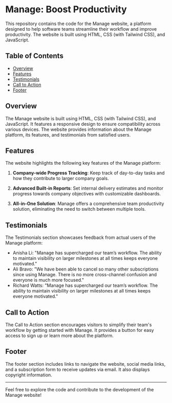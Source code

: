 # Manage: Boost Productivity

This repository contains the code for the Manage website, a platform designed to help software teams streamline their workflow and improve productivity. The website is built using HTML, CSS (with Tailwind CSS), and JavaScript.

## Table of Contents

- [Overview](#overview)
- [Features](#features)
- [Testimonials](#testimonials)
- [Call to Action](#call-to-action)
- [Footer](#footer)

## Overview

The Manage website is built using HTML, CSS (with Tailwind CSS), and JavaScript. It features a responsive design to ensure compatibility across various devices. The website provides information about the Manage platform, its features, and testimonials from satisfied users.

## Features

The website highlights the following key features of the Manage platform:

1. **Company-wide Progress Tracking**: Keep track of day-to-day tasks and how they contribute to larger company goals.

2. **Advanced Built-in Reports**: Set internal delivery estimates and monitor progress towards company objectives with customizable dashboards.

3. **All-in-One Solution**: Manage offers a comprehensive team productivity solution, eliminating the need to switch between multiple tools.

## Testimonials

The Testimonials section showcases feedback from actual users of the Manage platform:

- Anisha Li: "Manage has supercharged our team’s workflow. The ability to maintain visibility on larger milestones at all times keeps everyone motivated."
- Ali Bravo: "We have been able to cancel so many other subscriptions since using Manage. There is no more cross-channel confusion and everyone is much more focused."
- Richard Watts: "Manage has supercharged our team’s workflow. The ability to maintain visibility on larger milestones at all times keeps everyone motivated."

## Call to Action

The Call to Action section encourages visitors to simplify their team's workflow by getting started with Manage. It provides a button for easy access to sign up or learn more about the platform.

## Footer

The footer section includes links to navigate the website, social media links, and a subscription form to receive updates via email. It also displays copyright information.

---

Feel free to explore the code and contribute to the development of the Manage website!
